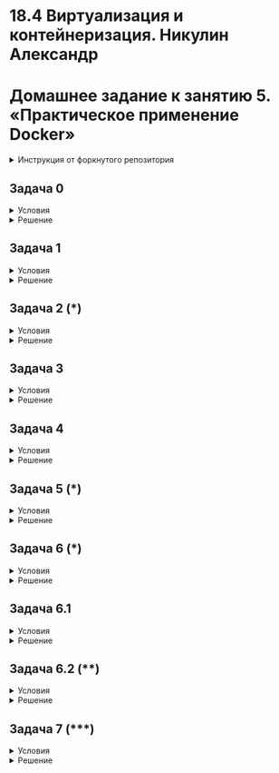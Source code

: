 # 18.4 Виртуализация и контейнеризация.  Никулин Александр
# Домашнее задание к занятию 5. «Практическое применение Docker»

<details>
  <summary>Инструкция от форкнутого репозитория</summary>

  # shvirtd-example-python

  Example Flask-application for docker compose training.
  ## Installation
  First, you need to clone this repository:
  
  ```bash
  git clone https://github.com/netology-code/shvirtd-example-python.git
  ```
  
  Now, we will need to create a virtual environment and install all the dependencies:
  
  ```bash
  python3 -m venv venv  # on Windows, use "python -m venv venv" instead
  . venv/bin/activate   # on Windows, use "venv\Scripts\activate" instead
  pip install -r requirements.txt
  python main.py
  ```
  You need to run Mysql database and provide following ENV-variables for connection:  
  - DB_HOST (default: '127.0.0.1')
  - DB_USER (default: 'app')
  - DB_PASSWORD (default: 'very_strong')
  - DB_NAME (default: 'example')
  
  The applications will always running on http://localhost:5000.  
  To exit venv just type ```deactivate```
  
  ## License
  
  This project is licensed under the MIT License (see the `LICENSE` file for details).

  
</details>

## Задача 0
<details>
  <summary>Условия</summary>

  1. Убедитесь что у вас НЕ(!) установлен ```docker-compose```, для этого получите следующую ошибку от команды ```docker-compose --version```
  ```
  Command 'docker-compose' not found, but can be installed with:
  
  sudo snap install docker          # version 24.0.5, or
  sudo apt  install docker-compose  # version 1.25.0-1
  
  See 'snap info docker' for additional versions.
  ```
  В случае наличия установленного в системе ```docker-compose``` - удалите его.  
  2. Убедитесь что у вас УСТАНОВЛЕН ```docker compose```(без тире) версии не менее v2.24.X, для это выполните команду ```docker compose version```  
  
</details>
  
<details>
  <summary>Решение</summary>
    
  ![image](https://github.com/user-attachments/assets/efdffb45-2e79-4f9f-bd73-817a24c4769d)
  ![image](https://github.com/user-attachments/assets/d0164da7-79e2-4fd4-be49-b48f95e84b1b)
    
</details>

## Задача 1
<details>
  <summary>Условия</summary>

  1. Сделайте в своем github пространстве fork репозитория ```https://github.com/netology-code/shvirtd-example-python/blob/main/README.md```.   
  2. Создайте файл с именем ```Dockerfile.python``` для сборки данного проекта(для 3 задания изучите https://docs.docker.com/compose/compose-file/build/ ). Используйте базовый образ ```python:3.9-slim```. Протестируйте корректность сборки. Не забудьте dockerignore. 
  3. (Необязательная часть, *) Изучите инструкцию в проекте и запустите web-приложение без использования docker в venv. (Mysql БД можно запустить в docker run).
  4. (Необязательная часть, *) По образцу предоставленного python кода внесите в него исправление для управления названием используемой таблицы через ENV переменную.
</details>

<details>
  <summary>Решение</summary>

  * Подготовил текущую репу.
  * Подготовил файлы
    ** ![image](https://github.com/user-attachments/assets/ba6e0490-10ca-4077-b55e-e2daa21224ae)
    ** Докер файл 
      ```dockerfile
      FROM python:3.9-slim
      WORKDIR /app
      COPY requirements.txt ./
      RUN pip install -r requirements.txt
      COPY main.py ./
      CMD ["python", "main.py"]
      ```
  * Собрал образ
  * ![image](https://github.com/user-attachments/assets/1e6ee776-5064-4a6f-9fb1-b5fcb688bf20)
    
</details>

## Задача 2 (*)
<details>
  <summary>Условия</summary>  
  
  1. Создайте в yandex cloud container registry с именем "test" с помощью "yc tool".
       [Инструкция](https://cloud.yandex.ru/ru/docs/container-registry/quickstart/?from=int-console-help)
  2. Настройте аутентификацию вашего локального docker в yandex container registry.
  3. Соберите и залейте в него образ с python приложением из задания №1.
  4. Просканируйте образ на уязвимости.
  5. В качестве ответа приложите отчет сканирования.
  
</details>

<details>
  <summary>Решение</summary>

  * Настроил хранилище контейнеров
  * загрузил туда образ собранного прилоежния
  * ![image](https://github.com/user-attachments/assets/7d6c5ea7-8783-4bbe-813b-0b8c67f7f17a)
  * Запустил сканирование
  * ![image](https://github.com/user-attachments/assets/5f258a26-f99f-4cad-b6d6-68089365b730)
  * ![image](https://github.com/user-attachments/assets/f0a32ce7-bf1d-4318-859e-fd169fa4aa62)
  * ну такое себе...
  * Отчет по сканированию: [тут](https://github.com/ADNikulin/shvirtd_18-4/blob/main/vulnerabilities.csv)
  
</details>

## Задача 3

<details>
  <summary>Условия</summary>
  
  1. Изучите файл "proxy.yaml"
  2. Создайте в репозитории с проектом файл ```compose.yaml```. С помощью директивы "include" подключите к нему файл "proxy.yaml".
  3. Опишите в файле ```compose.yaml``` следующие сервисы: 
    
  - ```web```. Образ приложения должен ИЛИ собираться при запуске compose из файла ```Dockerfile.python``` ИЛИ скачиваться из yandex cloud container registry(из задание №2 со *). Контейнер должен работать в bridge-сети с названием ```backend``` и иметь фиксированный ipv4-адрес ```172.20.0.5```. Сервис должен всегда перезапускаться в случае ошибок.
  Передайте необходимые ENV-переменные для подключения к Mysql базе данных по сетевому имени сервиса ```web``` 
    
  - ```db```. image=mysql:8. Контейнер должен работать в bridge-сети с названием ```backend``` и иметь фиксированный ipv4-адрес ```172.20.0.10```. Явно перезапуск сервиса в случае ошибок. Передайте необходимые ENV-переменные для создания: пароля root пользователя, создания базы данных, пользователя и пароля для web-приложения.Обязательно используйте уже существующий .env file для назначения секретных ENV-переменных!
  4. Запустите проект локально с помощью docker compose , добейтесь его стабильной работы: команда ```curl -L http://127.0.0.1:8090``` должна возвращать в качестве ответа время и локальный IP-адрес. Если сервисы не стартуют воспользуйтесь командами: ```docker ps -a ``` и ```docker logs <container_name>``` . Если вместо IP-адреса вы получаете ```None``` --убедитесь, что вы шлете запрос на порт ```8090```, а не 5000.
  5. Подключитесь к БД mysql с помощью команды ```docker exec <имя_контейнера> mysql -uroot -p<пароль root-пользователя>```(обратите внимание что между ключем -u и логином root нет пробела. это важно!!! тоже самое с паролем) . Введите последовательно команды (не забываем в конце символ ; ): ```show databases; use <имя вашей базы данных(по-умолчанию example)>; show tables; SELECT * from requests LIMIT 10;```.  
  6. Остановите проект. В качестве ответа приложите скриншот sql-запроса.
   
</details>

<details>
  <summary>Решение</summary>

  * Подготовил compose (В работе использовал registry от яндекса)
    ```yaml
    include:
      - proxy.yaml

    services:
      db:
        image: mysql:8
        command: --mysql-native-password=ON
        restart: on-failure
        env_file:
          - .env
        environment:
          - MYSQL_ROOT_PASSWORD=${MYSQL_ROOT_PASSWORD}
          - MYSQL_DATABASE=test_db
          - MYSQL_USER=test_db
          - MYSQL_PASSWORD=${MYSQL_PASSWORD}
          - MYSQL_ROOT_HOST="%"
        volumes:
          - ./docker_volumes/mysql:/var/lib/mysql:delegated
        ports:
          - 3306:3306
        networks:
          backend:
            ipv4_address: 172.20.0.10
    
      web:
        image: cr.yandex/crpfpe6a9e3kk9f8np39/ip_hunter:latest
        restart: on-failure
        environment:
          - DB_HOST=db
          - DB_USER=test_db
          - DB_PASSWORD=${MYSQL_PASSWORD}
          - DB_NAME=test_db
        depends_on:
          - db
        ports:
          - 5000:5000
        networks:
          backend:
            ipv4_address: 172.20.0.5
    
    networks:
      backend:
        driver: bridge
        ipam:
          config:
          - subnet: 172.20.0.0/24
    ```
    * добился стабильности
      ![image](img/image.png)
    * ![image](https://github.com/user-attachments/assets/e41fea45-8abc-4005-a469-60c8a9ab5bea)
    * ![image](https://github.com/user-attachments/assets/ac08f8d0-d918-4216-9993-101d41c42977)
    * ![image](https://github.com/user-attachments/assets/1d77ffc6-a1fb-4779-b94f-39ed341dfd08)
    * ![image](https://github.com/user-attachments/assets/83f95519-2067-4570-a3f1-0c62849e256a)

</details>

## Задача 4
<details>
  <summary>Условия</summary>
  
  1. Запустите в Yandex Cloud ВМ (вам хватит 2 Гб Ram).
  2. Подключитесь к Вм по ssh и установите docker.
  3. Напишите bash-скрипт, который скачает ваш fork-репозиторий в каталог /opt и запустит проект целиком.
  4. Зайдите на сайт проверки http подключений, например(или аналогичный): ```https://check-host.net/check-http``` и запустите проверку вашего сервиса ```http://<внешний_IP-адрес_вашей_ВМ>:8090```. Таким образом трафик будет направлен в ingress-proxy.
  5. (Необязательная часть) Дополнительно настройте remote ssh context к вашему серверу. Отобразите список контекстов и результат удаленного выполнения ```docker ps -a```
  6. В качестве ответа повторите  sql-запрос и приложите скриншот с данного сервера, bash-скрипт и ссылку на fork-репозиторий.

</details>
  
<details>
    <summary>Решение</summary>

    * Разработка и так велась на яндекс ВМ \
      ![image](img/image1.png)
    * Каталог только другой, думаю роли не сыграет \
      ![image](img/image2.png)
    * ![alt text](image.png)
    * ![alt text](image-1.png)
    

</details>

## Задача 5 (*)
<details>
  <summary>Условия</summary>
  
  1. Напишите и задеплойте на вашу облачную ВМ bash скрипт, который произведет резервное копирование БД mysql в директорию "/opt/backup" с помощью запуска в сети "backend" контейнера из образа ```schnitzler/mysqldump``` при помощи ```docker run ...``` команды. Подсказка: "документация образа."
  2. Протестируйте ручной запуск
  3. Настройте выполнение скрипта раз в 1 минуту через cron, crontab или systemctl timer. Придумайте способ не светить логин/пароль в git!!
  4. Предоставьте скрипт, cron-task и скриншот с несколькими резервными копиями в "/opt/backup"
    
</details>

<details>
  <summary>Решение</summary>
  
</details>

## Задача 6 (*)
<details>
  <summary>Условия</summary>
  
  Скачайте docker образ ```hashicorp/terraform:latest``` и скопируйте бинарный файл ```/bin/terraform``` на свою локальную машину, используя dive и docker save.
  Предоставьте скриншоты  действий.
  
</details>

<details>
  <summary>Решение</summary>
  
</details>

## Задача 6.1
<details>
  <summary>Условия</summary>
  
  Добейтесь аналогичного результата, используя docker cp.  
  Предоставьте скриншоты  действий .
  
</details>

<details>
  <summary>Решение</summary>
  
</details>

## Задача 6.2 (**)
<details>
  <summary>Условия</summary>
  
  Предложите способ извлечь файл из контейнера, используя только команду docker build и любой Dockerfile.
  Предоставьте скриншоты  действий.
  
</details>

<details>
  <summary>Решение</summary>
  
</details>

## Задача 7 (***)

<details>
  <summary>Условия</summary>
  
  Запустите ваше python-приложение с помощью runC, не используя docker или containerd.  
  Предоставьте скриншоты  действий .

</details>

<details>
  <summary>Решение</summary>
  
</details>
